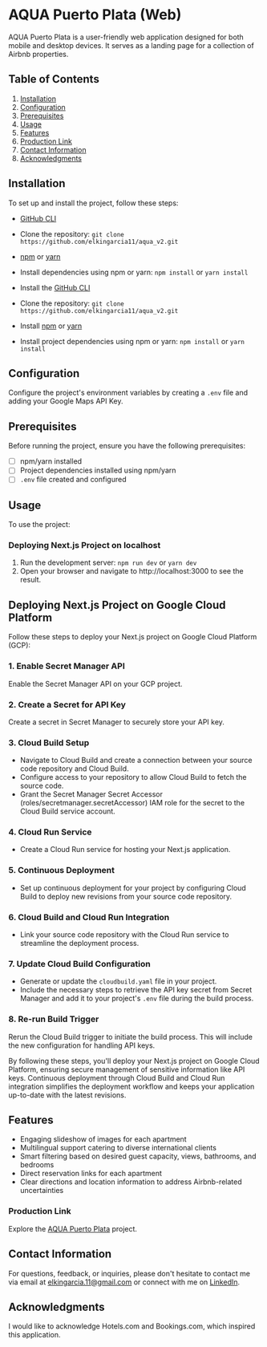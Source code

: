 # AQUA Puerto Plata (Web)

AQUA Puerto Plata is a user-friendly web application designed for both mobile and desktop devices. It serves as a landing page for a collection of Airbnb properties.

## Table of Contents

1. [Installation](#installation)
2. [Configuration](#configuration)
3. [Prerequisites](#prerequisites)
4. [Usage](#usage)
5. [Features](#features)
6. [Production Link](#production-link)
7. [Contact Information](#contact-information)
8. [Acknowledgments](#acknowledgments)

## Installation

To set up and install the project, follow these steps:

- [GitHub CLI](https://github.com/git-guides/install-git)
- Clone the repository: `git clone https://github.com/elkingarcia11/aqua_v2.git`
- [npm](https://docs.npmjs.com/) or [yarn](https://classic.yarnpkg.com/en/docs/install/)
- Install dependencies using npm or yarn: `npm install` or `yarn install`

- Install the [GitHub CLI](https://github.com/git-guides/install-git)
- Clone the repository: `git clone https://github.com/elkingarcia11/aqua_v2.git`
- Install [npm](https://docs.npmjs.com/) or [yarn](https://classic.yarnpkg.com/en/docs/install/)
- Install project dependencies using npm or yarn: `npm install` or `yarn install`

## Configuration

Configure the project's environment variables by creating a `.env` file and adding your Google Maps API Key.


## Prerequisites

Before running the project, ensure you have the following prerequisites:

- [ ] npm/yarn installed
- [ ] Project dependencies installed using npm/yarn
- [ ] `.env` file created and configured

## Usage

To use the project:

### Deploying Next.js Project on localhost

1. Run the development server: `npm run dev` or `yarn dev`
2. Open your browser and navigate to http://localhost:3000 to see the result.
## Deploying Next.js Project on Google Cloud Platform

Follow these steps to deploy your Next.js project on Google Cloud Platform (GCP):

### 1. Enable Secret Manager API
Enable the Secret Manager API on your GCP project.

### 2. Create a Secret for API Key
Create a secret in Secret Manager to securely store your API key.

### 3. Cloud Build Setup
- Navigate to Cloud Build and create a connection between your source code repository and Cloud Build.
- Configure access to your repository to allow Cloud Build to fetch the source code.
- Grant the Secret Manager Secret Accessor (roles/secretmanager.secretAccessor) IAM role for the secret to the Cloud Build service account.

### 4. Cloud Run Service
- Create a Cloud Run service for hosting your Next.js application.

### 5. Continuous Deployment
- Set up continuous deployment for your project by configuring Cloud Build to deploy new revisions from your source code repository.

### 6. Cloud Build and Cloud Run Integration
- Link your source code repository with the Cloud Run service to streamline the deployment process.

### 7. Update Cloud Build Configuration
- Generate or update the `cloudbuild.yaml` file in your project.
- Include the necessary steps to retrieve the API key secret from Secret Manager and add it to your project's `.env` file during the build process.

### 8. Re-run Build Trigger
Rerun the Cloud Build trigger to initiate the build process. This will include the new configuration for handling API keys.

By following these steps, you'll deploy your Next.js project on Google Cloud Platform, ensuring secure management of sensitive information like API keys. Continuous deployment through Cloud Build and Cloud Run integration simplifies the deployment workflow and keeps your application up-to-date with the latest revisions.

## Features

- Engaging slideshow of images for each apartment
- Multilingual support catering to diverse international clients
- Smart filtering based on desired guest capacity, views, bathrooms, and bedrooms
- Direct reservation links for each apartment
- Clear directions and location information to address Airbnb-related uncertainties

### Production Link

Explore the [AQUA Puerto Plata](https://aquapuertoplata.com/) project.

## Contact Information

For questions, feedback, or inquiries, please don't hesitate to contact me via email at elkingarcia.11@gmail.com or connect with me on [LinkedIn](https://www.linkedin.com/in/elkingarcia11/).

## Acknowledgments

I would like to acknowledge Hotels.com and Bookings.com, which inspired this application.
